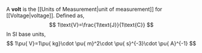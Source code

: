 A **volt** is the [[Units of Measurement|unit of measurement]] for [[Voltage|voltage]]. Defined as,
$$
	1\text{V}=\frac{1\text{J}}{1\text{C}}
$$In SI base units, 
$$
1\pu{ V}=1\pu{ kg}\cdot \pu{ m}^2\cdot \pu{ s}^{-3}\cdot \pu{ A}^{-1}
$$
